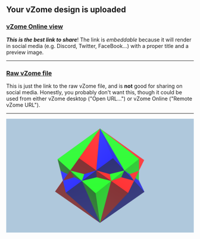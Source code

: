 ## Your vZome design is uploaded

### [vZome Online view][embed]

***This is the best link to share***!  The link is *embeddable* because it will render in social media (e.g. Discord, Twitter, FaceBook...) with a proper title and a preview image.

---

### [Raw vZome file][raw]

This is just the link to the raw vZome file, and is **not** good for
sharing on social media.
Honestly, you probably don't want this, though it could be used from either
vZome desktop ("Open URL...") or vZome Online ("Remote vZome URL").

---

![Image](<TripleCornerRotatedCubeInPolygon36-true-ortho.png>)


[embed]: <https://vzome.com/app/embed.py?url=https://raw.githubusercontent.com/John-Kostick/vzome-sharing/main/2021/10/25/12-05-15-TripleCornerRotatedCubeInPolygon36-true-ortho/TripleCornerRotatedCubeInPolygon36-true-ortho.vZome>
[raw]: <https://raw.githubusercontent.com/John-Kostick/vzome-sharing/main/2021/10/25/12-05-15-TripleCornerRotatedCubeInPolygon36-true-ortho/TripleCornerRotatedCubeInPolygon36-true-ortho.vZome>
